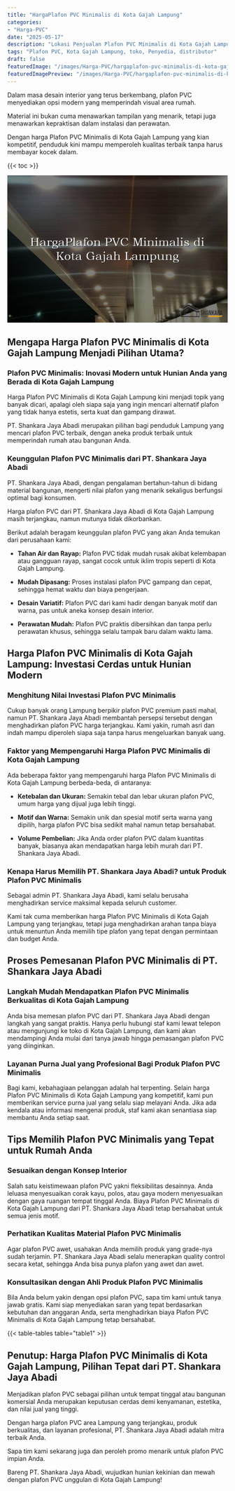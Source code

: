 ```yaml
---
title: "HargaPlafon PVC Minimalis di Kota Gajah Lampung"
categories:
- "Harga-PVC"
date: "2025-05-17"
description: "Lokasi Penjualan Plafon PVC Minimalis di Kota Gajah Lampung bagi rumah, kantor, serta ritel. Produk berkualitas, pilihan motif, variasi warna menarik, beserta servis pemasangan ditangani oleh teknisi berpengalaman serta garansi resmi!|Layanan penjualan Plafon PVC Minimalis di Kota Gajah Lampung untuk kebutuhan tempat tinggal, kantor, maupun gerai, beserta material unggulan dan penempatan oleh teknisi ahli dan kepastian resmi.|Pilihan Plafon PVC Minimalis di Kota Gajah Lampung yang terbukti bagi hunian, office, dan toko, bersama produk berkualitas dan instalasi ditangani oleh teknisi profesional serta kepastian resmi.|Distribusi Plafon PVC Minimalis di Kota Gajah Lampung bagi hunian, office, dan gerai, dengan panel unggulan dan pemasangan ditangani oleh teknisi ahli, lengkap dengan garansi resmi.}"
tags: "Plafon PVC, Kota Gajah Lampung, toko, Penyedia, distributor"
draft: false
featuredImage: "/images/Harga-PVC/hargaplafon-pvc-minimalis-di-kota-gajah-lampung.png"
featuredImagePreview: "/images/Harga-PVC/hargaplafon-pvc-minimalis-di-kota-gajah-lampung.png"
---
```


Dalam masa desain interior yang terus berkembang, plafon PVC menyediakan opsi modern yang memperindah visual area rumah.

Material ini bukan cuma menawarkan tampilan yang menarik, tetapi juga menawarkan kepraktisan dalam instalasi dan perawatan.

Dengan harga Plafon PVC Minimalis di Kota Gajah Lampung yang kian kompetitif, penduduk kini mampu memperoleh kualitas terbaik tanpa harus membayar kocek dalam.

{{< toc >}}

![HargaPlafon PVC Minimalis di Kota Gajah Lampung](/images/Harga-PVC/HargaPlafon-PVC-Minimalis-di-Kota-Gajah-Lampung.png)

## Mengapa Harga Plafon PVC Minimalis di Kota Gajah Lampung Menjadi Pilihan Utama?

### Plafon PVC Minimalis: Inovasi Modern untuk Hunian Anda yang Berada di Kota Gajah Lampung

Harga Plafon PVC Minimalis di Kota Gajah Lampung kini menjadi topik yang banyak dicari, apalagi oleh siapa saja yang ingin mencari alternatif plafon yang tidak hanya estetis, serta kuat dan gampang dirawat.

PT. Shankara Jaya Abadi merupakan pilihan bagi penduduk Lampung yang mencari plafon PVC terbaik, dengan aneka produk terbaik untuk memperindah rumah atau bangunan Anda.

### Keunggulan Plafon PVC Minimalis dari PT. Shankara Jaya Abadi

PT. Shankara Jaya Abadi, dengan pengalaman bertahun-tahun di bidang material bangunan, mengerti nilai plafon yang menarik sekaligus berfungsi optimal bagi konsumen.

Harga plafon PVC dari PT. Shankara Jaya Abadi di Kota Gajah Lampung masih terjangkau, namun mutunya tidak dikorbankan.

Berikut adalah beragam keunggulan plafon PVC yang akan Anda temukan dari perusahaan kami:

- **Tahan Air dan Rayap:** Plafon PVC tidak mudah rusak akibat kelembapan atau gangguan rayap, sangat cocok untuk iklim tropis seperti di Kota Gajah Lampung.

- **Mudah Dipasang:** Proses instalasi plafon PVC gampang dan cepat, sehingga hemat waktu dan biaya pengerjaan.

- **Desain Variatif:** Plafon PVC dari kami hadir dengan banyak motif dan warna, pas untuk aneka konsep desain interior.

- **Perawatan Mudah:** Plafon PVC praktis dibersihkan dan tanpa perlu perawatan khusus, sehingga selalu tampak baru dalam waktu lama.

## Harga Plafon PVC Minimalis di Kota Gajah Lampung: Investasi Cerdas untuk Hunian Modern

### Menghitung Nilai Investasi Plafon PVC Minimalis

Cukup banyak orang Lampung berpikir plafon PVC premium pasti mahal, namun PT. Shankara Jaya Abadi membantah persepsi tersebut dengan menghadirkan plafon PVC harga terjangkau. Kami yakin, rumah asri dan indah mampu diperoleh siapa saja tanpa harus mengeluarkan banyak uang.

### Faktor yang Mempengaruhi Harga Plafon PVC Minimalis di Kota Gajah Lampung

Ada beberapa faktor yang mempengaruhi harga Plafon PVC Minimalis di Kota Gajah Lampung berbeda-beda, di antaranya:

- **Ketebalan dan Ukuran:** Semakin tebal dan lebar ukuran plafon PVC, umum harga yang dijual juga lebih tinggi.

- **Motif dan Warna:** Semakin unik dan spesial motif serta warna yang dipilih, harga plafon PVC bisa sedikit mahal namun tetap bersahabat.

- **Volume Pembelian:** Jika Anda order plafon PVC dalam kuantitas banyak, biasanya akan mendapatkan harga lebih murah dari PT. Shankara Jaya Abadi.

### Kenapa Harus Memilih PT. Shankara Jaya Abadi? untuk Produk Plafon PVC Minimalis

Sebagai admin PT. Shankara Jaya Abadi, kami selalu berusaha menghadirkan service maksimal kepada seluruh customer.

Kami tak cuma memberikan harga Plafon PVC Minimalis di Kota Gajah Lampung yang terjangkau, tetapi juga menghadirkan arahan tanpa biaya untuk menuntun Anda memilih tipe plafon yang tepat dengan permintaan dan budget Anda.

## Proses Pemesanan Plafon PVC Minimalis di PT. Shankara Jaya Abadi

### Langkah Mudah Mendapatkan Plafon PVC Minimalis Berkualitas di Kota Gajah Lampung

Anda bisa memesan plafon PVC dari PT. Shankara Jaya Abadi dengan langkah yang sangat praktis. Hanya perlu hubungi staf kami lewat telepon atau mengunjungi ke toko di Kota Gajah Lampung, dan kami akan mendampingi Anda mulai dari tanya jawab hingga pemasangan plafon PVC yang diinginkan.

### Layanan Purna Jual yang Profesional Bagi Produk Plafon PVC Minimalis

Bagi kami, kebahagiaan pelanggan adalah hal terpenting. Selain harga Plafon PVC Minimalis di Kota Gajah Lampung yang kompetitif, kami pun memberikan service purna jual yang selalu siap melayani Anda. Jika ada kendala atau informasi mengenai produk, staf kami akan senantiasa siap membantu Anda setiap saat.

## Tips Memilih Plafon PVC Minimalis yang Tepat untuk Rumah Anda

### Sesuaikan dengan Konsep Interior

Salah satu keistimewaan plafon PVC yakni fleksibilitas desainnya. Anda leluasa menyesuaikan corak kayu, polos, atau gaya modern menyesuaikan dengan gaya ruangan tempat tinggal Anda. Biaya Plafon PVC Minimalis di Kota Gajah Lampung dari PT. Shankara Jaya Abadi tetap bersahabat untuk semua jenis motif.

### Perhatikan Kualitas Material Plafon PVC Minimalis

Agar plafon PVC awet, usahakan Anda memilih produk yang grade-nya sudah terjamin. PT. Shankara Jaya Abadi selalu menerapkan quality control secara ketat, sehingga Anda bisa punya plafon yang awet dan awet.

### Konsultasikan dengan Ahli Produk Plafon PVC Minimalis

Bila Anda belum yakin dengan opsi plafon PVC, sapa tim kami untuk tanya jawab gratis. Kami siap menyediakan saran yang tepat berdasarkan kebutuhan dan anggaran Anda, serta menghadirkan biaya Plafon PVC Minimalis di Kota Gajah Lampung tetap bersahabat.

{{< table-tables table="table1" >}}

## Penutup: Harga Plafon PVC Minimalis di Kota Gajah Lampung, Pilihan Tepat dari PT. Shankara Jaya Abadi

Menjadikan plafon PVC sebagai pilihan untuk tempat tinggal atau bangunan komersial Anda merupakan keputusan cerdas demi kenyamanan, estetika, dan nilai jual yang tinggi.

Dengan harga plafon PVC area Lampung yang terjangkau, produk berkualitas, dan layanan profesional, PT. Shankara Jaya Abadi adalah mitra terbaik Anda.

Sapa tim kami sekarang juga dan peroleh promo menarik untuk plafon PVC impian Anda.

Bareng PT. Shankara Jaya Abadi, wujudkan hunian kekinian dan mewah dengan plafon PVC unggulan di Kota Gajah Lampung!
